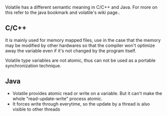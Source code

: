 Volatile has a different semantic meaning in C/C++ and Java. For more on this refer to the java bookmark and volatile's wiki page..

## C/C++
It is mainly used for memory mapped files, use in the case that the memory may be modified by other hardwares so that the compiler won't optimize away the variable even if it's not changed by the program itself.

Volatile type variables are not atomic, thus can not be used as a portable synchronization technique.

## Java
- Volatile provides atomic read or write on a variable. But it can't make the whole "read-update-write" process atomic.
- It forces write through everytime, so the update by a thread is also visible to other threads
